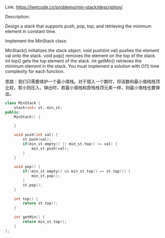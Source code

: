 Link: https://leetcode.cn/problems/min-stack/description/

Description:

Design a stack that supports push, pop, top, and retrieving the minimum element in constant time.

Implement the MinStack class:

MinStack() initializes the stack object.
void push(int val) pushes the element val onto the stack.
void pop() removes the element on the top of the stack.
int top() gets the top element of the stack.
int getMin() retrieves the minimum element in the stack.
You must implement a solution with O(1) time complexity for each function.

思路：我们只需要维护一个最小值栈。对于插入一个数时，将该数和最小值栈栈顶比较，若小则压入。弹出时，若最小值栈和原栈栈顶元素一样，则最小值栈也要弹出。

```c++
class MinStack {
    stack<int> st, min_st;
public:
    MinStack() {

    }
    
    void push(int val) {
        st.push(val);
        if(min_st.empty() || min_st.top() >= val) {
            min_st.push(val);
        }
    }
    
    void pop() {
        if(!min_st.empty() && min_st.top() == st.top()) {
            min_st.pop();
        }
        st.pop();
    }
    
    int top() {
        return st.top();
    }
    
    int getMin() {
        return min_st.top();
    }
};
```

